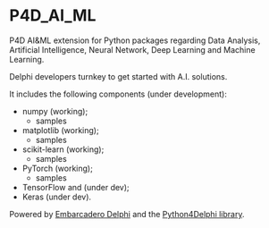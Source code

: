# P4D_AI_ML
P4D AI&amp;ML extension for Python packages regarding Data Analysis, Artificial Intelligence, Neural Network, Deep Learning and Machine Learning.

Delphi developers turnkey to get started with A.I. solutions.

It includes the following components (under development):

* numpy (working);
  - samples
* matplotlib (working);
  - samples
* scikit-learn (working);
  - samples
* PyTorch (working);
  - samples
* TensorFlow and (under dev);
* Keras (under dev).

Powered by [Embarcadero Delphi](https://www.embarcadero.com/products/delphi) and the [Python4Delphi library](https://github.com/pyscripter/python4delphi).

